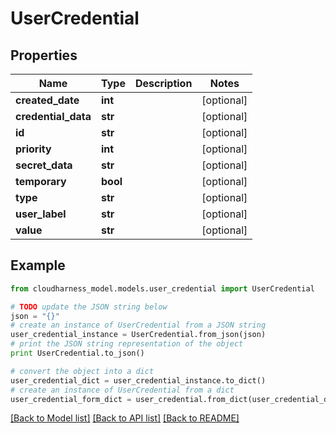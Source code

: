 # UserCredential


## Properties

Name | Type | Description | Notes
------------ | ------------- | ------------- | -------------
**created_date** | **int** |  | [optional] 
**credential_data** | **str** |  | [optional] 
**id** | **str** |  | [optional] 
**priority** | **int** |  | [optional] 
**secret_data** | **str** |  | [optional] 
**temporary** | **bool** |  | [optional] 
**type** | **str** |  | [optional] 
**user_label** | **str** |  | [optional] 
**value** | **str** |  | [optional] 

## Example

```python
from cloudharness_model.models.user_credential import UserCredential

# TODO update the JSON string below
json = "{}"
# create an instance of UserCredential from a JSON string
user_credential_instance = UserCredential.from_json(json)
# print the JSON string representation of the object
print UserCredential.to_json()

# convert the object into a dict
user_credential_dict = user_credential_instance.to_dict()
# create an instance of UserCredential from a dict
user_credential_form_dict = user_credential.from_dict(user_credential_dict)
```
[[Back to Model list]](../README.md#documentation-for-models) [[Back to API list]](../README.md#documentation-for-api-endpoints) [[Back to README]](../README.md)


